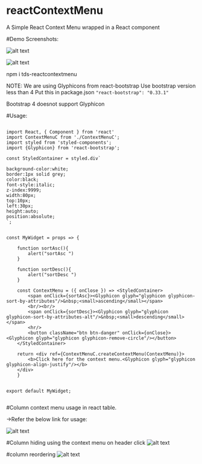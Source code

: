 # reactContextMenu
A Simple React Context Menu wrapped in a React component


#Demo Screenshots:

![alt text](https://github.com/DhanaTontanahal/react-grid-/blob/master/context-menu-demo.PNG)


![alt text](https://github.com/DhanaTontanahal/react-grid-/blob/master/context-menu-function-call.PNG)



npm i tds-reactcontextmenu

NOTE:
We are using Glyphicons from react-bootstrap
Use bootstrap version less than 4
Put this in package.json
 ```"react-bootstrap": "0.33.1"```
 
 Bootstrap 4 doesnot support Glyphicon
 
#Usage:
```

import React, { Component } from 'react'
import ContextMenuC from './ContextMenuC';
import styled from 'styled-components';
import {Glyphicon} from 'react-bootstrap';

const StyledContainer = styled.div`

background-color:white;
border:1px solid grey;
color:black;
font-style:italic;
z-index:9999;
width:80px;
top:10px;
left:30px;
height:auto;
position:absolute;
`;


const MyWidget = props => {

    function sortAsc(){
        alert("sortAsc ")
    }

    function sortDesc(){
        alert("sortDesc ")
    }
   
    const ContextMenu = ({ onClose }) => <StyledContainer>
        <span onClick={sortAsc}><Glyphicon glyph="glyphicon glyphicon-sort-by-attributes"/>&nbsp;<small>ascending</small></span>
        <br/><br/>
        <span onClick={sortDesc}><Glyphicon glyph="glyphicon glyphicon-sort-by-attributes-alt"/>&nbsp;<small>descending</small></span>
        <hr/>
        <button className="btn btn-danger" onClick={onClose}><Glyphicon glyph="glyphicon glyphicon-remove-circle"/></button>
    </StyledContainer>

    return <div ref={ContextMenuC.createContextMenu(ContextMenu)}>
        <b>Click here for the context menu.<Glyphicon glyph="glyphicon glyphicon-align-justify"/></b>
    </div>
    }


export default MyWidget;


```

#Column context menu usage in react table.

->Refer the below link for usage:




![alt text](https://github.com/DhanaTontanahal/react-grid-/blob/master/table1.JPG)

#Column hiding using the context menu on header click
![alt text](https://github.com/DhanaTontanahal/react-grid-/blob/master/table1.JPG)

#column reordering 
![alt text](https://github.com/DhanaTontanahal/react-grid-/blob/master/table1.JPG)





